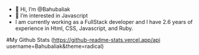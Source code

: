 - 👋 Hi, I’m @Bahubaliak
- 👀 I’m interested in Javascript
- I am currently working as a FullStack developer and I have 2.6 years of experience in Html, CSS, Javascript, and Ruby.

<!---
Bahubaliak/Bahubaliak is a ✨ special ✨ repository because its `README.md` (this file) appears on your GitHub profile.
You can click the Preview link to take a look at your changes.
--->

#My Github Stats
(https://github-readme-stats.vercel.app/api username=Bahubaliak&theme=radical)
